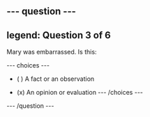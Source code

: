 --- question ---
---
legend: Question 3 of 6
---

Mary was embarrassed. Is this:

--- choices ---
- ( ) A fact or an observation

- (x) An opinion or evaluation
--- /choices ---

--- /question ---
